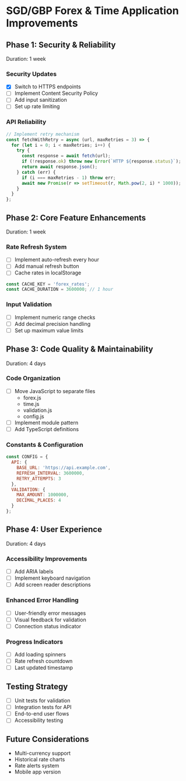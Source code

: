 # SGD/GBP Forex & Time Application Improvements

## Phase 1: Security & Reliability
Duration: 1 week

### Security Updates
- [x] Switch to HTTPS endpoints
- [ ] Implement Content Security Policy
- [ ] Add input sanitization
- [ ] Set up rate limiting

### API Reliability
```javascript
// Implement retry mechanism
const fetchWithRetry = async (url, maxRetries = 3) => {
  for (let i = 0; i < maxRetries; i++) {
    try {
      const response = await fetch(url);
      if (!response.ok) throw new Error(`HTTP ${response.status}`);
      return await response.json();
    } catch (err) {
      if (i === maxRetries - 1) throw err;
      await new Promise(r => setTimeout(r, Math.pow(2, i) * 1000));
    }
  }
};
```

## Phase 2: Core Feature Enhancements
Duration: 1 week

### Rate Refresh System
- [ ] Implement auto-refresh every hour
- [ ] Add manual refresh button
- [ ] Cache rates in localStorage
```javascript
const CACHE_KEY = 'forex_rates';
const CACHE_DURATION = 3600000; // 1 hour
```

### Input Validation
- [ ] Implement numeric range checks
- [ ] Add decimal precision handling
- [ ] Set up maximum value limits

## Phase 3: Code Quality & Maintainability
Duration: 4 days

### Code Organization
- [ ] Move JavaScript to separate files
  - forex.js
  - time.js
  - validation.js
  - config.js
- [ ] Implement module pattern
- [ ] Add TypeScript definitions

### Constants & Configuration
```javascript
const CONFIG = {
  API: {
    BASE_URL: 'https://api.example.com',
    REFRESH_INTERVAL: 3600000,
    RETRY_ATTEMPTS: 3
  },
  VALIDATION: {
    MAX_AMOUNT: 1000000,
    DECIMAL_PLACES: 4
  }
};
```

## Phase 4: User Experience
Duration: 4 days

### Accessibility Improvements
- [ ] Add ARIA labels
- [ ] Implement keyboard navigation
- [ ] Add screen reader descriptions

### Enhanced Error Handling
- [ ] User-friendly error messages
- [ ] Visual feedback for validation
- [ ] Connection status indicator

### Progress Indicators
- [ ] Add loading spinners
- [ ] Rate refresh countdown
- [ ] Last updated timestamp

## Testing Strategy
- [ ] Unit tests for validation
- [ ] Integration tests for API
- [ ] End-to-end user flows
- [ ] Accessibility testing

## Future Considerations
- Multi-currency support
- Historical rate charts
- Rate alerts system
- Mobile app version